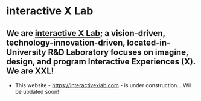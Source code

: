 # interactive X Lab

## We are [interactive X Lab](https://interactivexlab.com "__XXL__"); a vision-driven, technology-innovation-driven, located-in-University R&D Laboratory focuses on imagine, design, and program Interactive Experiences (X). We are XXL!

* This website - https://interactivexlab.com - is under construction... Wil be updated soon!

